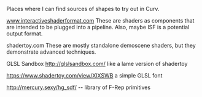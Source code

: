 Places where I can find sources of shapes to try out in Curv.

www.interactiveshaderformat.com
These are shaders as components that are intended to be plugged into a pipeline.
Also, maybe ISF is a potential output format.

shadertoy.com
These are mostly standalone demoscene shaders, but they demonstrate advanced
techniques.

GLSL Sandbox http://glslsandbox.com/
like a lame version of shadertoy

https://www.shadertoy.com/view/XlXSWB
a simple GLSL font

http://mercury.sexy/hg_sdf/ -- library of F-Rep primitives

